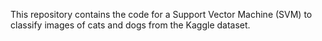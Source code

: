 


This repository contains the code for a Support Vector Machine (SVM) to classify images of cats and dogs from the Kaggle dataset.
